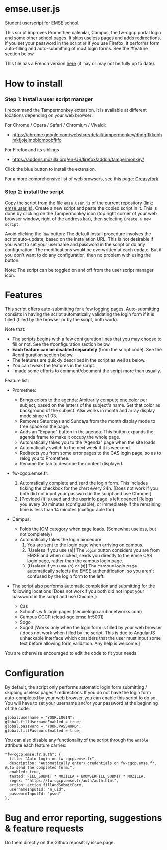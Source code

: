 # emse.user.js
Student userscript for EMSE school.

This script improves Promethee calendar, Campus, the fw-cgcp portal login and some other school pages. It skips useless pages and adds redirections. If you set your password in the script or if you use Firefox, it performs form auto-filling and auto-submitting of most login forms. See the #feature section below.

This file has a French version [here](https://github.com/mathieucaroff/emse.user.js/blob/master/README.fr.md) (it may or may not be fully up to date).

# How to install
### Step 1: install a user script manager
I recommand the Tampermonkey extension. It is available at different locations depending on your web browser:

For Chrome / Opera / Safari / Chromium / Vivaldi:

* https://chrome.google.com/webstore/detail/tampermonkey/dhdgffkkebhmkfjojejmpbldmpobfkfo

For Firefox and its siblings

* https://addons.mozilla.org/en-US/firefox/addon/tampermonkey/

Click the blue button to install the extension.

For a more comprehensive list of web browsers, see this page: [Greasyfork](https://greasyfork.org/en).


### Step 2: install the script
Copy the script from the file `emse.user.js` of the current repository [(link: emse.user.js)](https://github.com/mathieucaroff/emse.user.js/blob/master/emse.user.js). Create a new script and paste the copied script in it. This is done by clicking on the Tampermonkey icon (top right corner of your web browser window, right of the address bar), then selecting `Create a new script`.

Avoid clicking the `Raw` button: The default install procedure involves the script auto-update, based on the installation URL. This is not desirable if you want to set your username and password in the script or do any configuration: The modifications would be overwritten at each update. But if you don't want to do any configuration, then no problem with using the button.

Note: The script can be toggled on and off from the user script manager icon.

# Features
This script offers auto-submitting for a few logging pages. Auto-submitting consists in having the script automatically validating the login form if it is filled (filled by the browser or by the script, both work).

Note that:
 * The scripts begins with a few configuration lines that you may choose to fill or not. See the #configuration section below.
 * **Each feature can be disabled separately** (from the script code). See the #configuration section below.
 * The features are quickly described in the script as well as below.
 * You can tweak the features in the script.
 * I made some efforts to comment/document the script more than usually.

Feature list:
 * Promethee:
   * Brings colors to the agenda: Arbitrarily compute one color per subject, based on the letters of the subject's name. Set that color as background of the subject. Also works in month and array display mode since v1.03.
   * Removes Saturdays and Sundays from the month display mode to free space on the page.
   * Adds an "Expand" button in the agenda. This button expands the agenda frame to make it occupy the whole page.
   * Automatically takes you to the "Agenda" page when the site loads.
   * Automatically switch to the next week if it is weekend.
   * Redirects you from some error pages to the CAS login page, so as to relog you to Promethee.
   * Rename the tab to describe the content displayed.

 * fw-cgcp.emse.fr:
   1. Automatically complete and send the login form. This includes ticking the checkbox for the chart every 24h. [Does not work if you both did not input your password in the script and use Chrome.]
   2. [Provided (i) is used and the userinfo page is left opened] Relogs you every 30 minutes (configurable), or immediately if the remaining time is less than 14 minutes (configurable too).

 * Campus:
   * Folds the ICM category when page loads. (Somewhat useless, but not completely)
   * Automatically takes the login procedure:
     1. You are sent to the login page when arriving on campus.
     2. [Useless if you use (a)] The `login` button considers you are from EMSE and when clicked, sends you directly to the emse CAS login page, rather than the campus login page.
     3. [Useless if you use (b) or (a)] The campus login page automatically selects the EMSE authentification, so you aren't confused by the login form to the left.

* The script also performs automatic completion and submitting for the following locations [Does not work if you both did not input your password in the script and use Chrome.]:
  * Cas
  * School's wifi login pages (securelogin.arubanetworks.com)
  * Campus CGCP (cloud-sgc.emse.fr:5001)
  * Sogo
  * Sogo3 [Works only when the login form is filled by your web browser / does not work when filled by the script. This is due to AngularJS unhackable interface which considers that the user must input some text before allowing form validation. Any help is welcome.]
 
You are otherwise encouraged to edit the code to fit your needs.

# Configuration
By default, the script only performs automatic login form submitting / skipping useless pages / redirections. If you do not have the login form auto-completed by your web browser, you can enable this script to do so. You will have to set your username and/or your password at the beginning of the code:

    global.username = "YOUR.LOGIN";
    global.fillUsernameEnabled = true;
    global.password = "YOUR.PASSWORD";
    global.fillPasswordEnabled = true;
    
You can also disable any functionality of the script through the `enable` attribute each feature carries:

    "fw-cgcp.emse.fr:auth": {
      title: "Auto login on fw-cgcp.emse.fr",
      description: "Automatically enters credentials on fw-cgcp.emse.fr. Auto send the completed form.",
      enabled: true,
      tested: FILL_SUBMIT * MOZILLA + BROWSERFILL_SUBMIT * MOZILLA,
      regex: "^https://fw-cgcp.emse.fr/auth/auth.html",
      action: action.fillAndSubmitForm,
      usernameInputId: "n_uid",
      passwordInputId: "pswd"
    },

# Bug and error reporting, suggestions & feature requests
Do them directly on the Github repository issue page.

